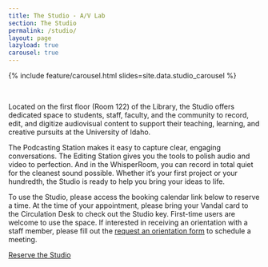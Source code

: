 ```yaml
---
title: The Studio - A/V Lab
section: The Studio
permalink: /studio/
layout: page
lazyload: true
carousel: true
---
```

{% include feature/carousel.html slides=site.data.studio_carousel %}

<br>

Located on the first floor (Room 122) of the Library, the Studio offers dedicated space to students, staff, faculty, and the community to record, edit, and digitize audiovisual content to support their teaching, learning, and creative pursuits at the University of Idaho. 

The Podcasting Station makes it easy to capture clear, engaging conversations. The Editing Station gives you the tools to polish audio and video to perfection. And in the WhisperRoom, you can record in total quiet for the cleanest sound possible. Whether it’s your first project or your hundredth, the Studio is ready to help you bring your ideas to life.

To use the Studio, please access the booking calendar link below to reserve a time. At the time of your appointment, please bring your Vandal card to the Circulation Desk to check out the Studio key. First-time users are welcome to use the space. If interested in receiving an orientation with a staff member, please fill out the [request an orientation form](https://uidaho.co1.qualtrics.com/jfe/form/SV_87Ybp5wTfqm9Cqa) to schedule a meeting.

<div class="text-center my-4">
<a class="btn btn-outline-pride-gold m-2" href="https://libcal.uidaho.edu/booking/AV">Reserve the Studio</a>
</div>